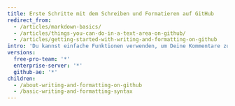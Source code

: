 ```yaml
---
title: Erste Schritte mit dem Schreiben und Formatieren auf GitHub
redirect_from:
  - /articles/markdown-basics/
  - /articles/things-you-can-do-in-a-text-area-on-github/
  - /articles/getting-started-with-writing-and-formatting-on-github
intro: 'Du kannst einfache Funktionen verwenden, um Deine Kommentare zu formatieren und mit anderen in Issues, Pull Requests und Wikis auf GitHub zu interagieren.'
versions:
  free-pro-team: '*'
  enterprise-server: '*'
  github-ae: '*'
children:
  - /about-writing-and-formatting-on-github
  - /basic-writing-and-formatting-syntax
---
```


